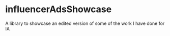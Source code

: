 # influencerAdsShowcase
A library to showcase an edited version of some of the work I have done for IA
